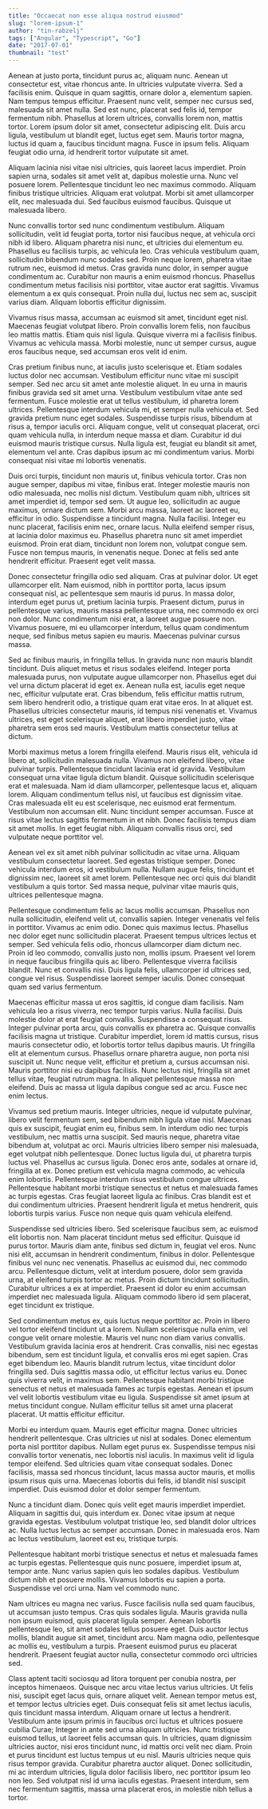 ```yaml
---
title: "Occaecat non esse aliqua nostrud eiusmod"
slug: "lorem-ipsum-1"
author: "tin-rabzelj"
tags: ["Angular", "Typescript", "Go"]
date: "2017-07-01"
thumbnail: "test"
---
```


Aenean at justo porta, tincidunt purus ac, aliquam nunc. Aenean ut consectetur est, vitae rhoncus ante. In ultricies vulputate viverra. Sed a facilisis enim. Quisque in quam sagittis, ornare dolor a, elementum sapien. Nam tempus tempus efficitur. Praesent nunc velit, semper nec cursus sed, malesuada sit amet nulla. Sed est nunc, placerat sed felis id, tempor fermentum nibh. Phasellus at lorem ultrices, convallis lorem non, mattis tortor. Lorem ipsum dolor sit amet, consectetur adipiscing elit. Duis arcu ligula, vestibulum ut blandit eget, luctus eget sem. Mauris tortor magna, luctus id quam a, faucibus tincidunt magna. Fusce in ipsum felis. Aliquam feugiat odio urna, id hendrerit tortor vulputate sit amet.

Aliquam lacinia nisi vitae nisi ultricies, quis laoreet lacus imperdiet. Proin sapien urna, sodales sit amet velit at, dapibus molestie urna. Nunc vel posuere lorem. Pellentesque tincidunt leo nec maximus commodo. Aliquam finibus tristique ultricies. Aliquam erat volutpat. Morbi sit amet ullamcorper elit, nec malesuada dui. Sed faucibus euismod faucibus. Quisque ut malesuada libero.

Nunc convallis tortor sed nunc condimentum vestibulum. Aliquam sollicitudin, velit id feugiat porta, tortor nisi faucibus neque, at vehicula orci nibh id libero. Aliquam pharetra nisi nunc, et ultricies dui elementum eu. Phasellus eu facilisis turpis, ac vehicula leo. Cras vehicula vestibulum quam, sollicitudin bibendum nunc sodales sed. Proin neque lorem, pharetra vitae rutrum nec, euismod id metus. Cras gravida nunc dolor, in semper augue condimentum ac. Curabitur non mauris a enim euismod rhoncus. Phasellus condimentum metus facilisis nisi porttitor, vitae auctor erat sagittis. Vivamus elementum a ex quis consequat. Proin nulla dui, luctus nec sem ac, suscipit varius diam. Aliquam lobortis efficitur dignissim.

Vivamus risus massa, accumsan ac euismod sit amet, tincidunt eget nisl. Maecenas feugiat volutpat libero. Proin convallis lorem felis, non faucibus leo mattis mattis. Etiam quis nisl ligula. Quisque viverra mi a facilisis finibus. Vivamus ac vehicula massa. Morbi molestie, nunc ut semper cursus, augue eros faucibus neque, sed accumsan eros velit id enim.

Cras pretium finibus nunc, at iaculis justo scelerisque et. Etiam sodales luctus dolor nec accumsan. Vestibulum efficitur nunc vitae mi suscipit semper. Sed nec arcu sit amet ante molestie aliquet. In eu urna in mauris finibus gravida sed sit amet urna. Vestibulum vestibulum vitae ante sed fermentum. Fusce molestie erat ut tellus vestibulum, id pharetra lorem ultrices. Pellentesque interdum vehicula mi, et semper nulla vehicula et. Sed gravida pretium nunc eget sodales. Suspendisse turpis risus, bibendum at risus a, tempor iaculis orci. Aliquam congue, velit ut consequat placerat, orci quam vehicula nulla, in interdum neque massa et diam. Curabitur id dui euismod mauris tristique cursus. Nulla ligula est, feugiat eu blandit sit amet, elementum vel ante. Cras dapibus ipsum ac mi condimentum varius. Morbi consequat nisi vitae mi lobortis venenatis.

Duis orci turpis, tincidunt non mauris ut, finibus vehicula tortor. Cras non augue semper, dapibus mi vitae, finibus erat. Integer molestie mauris non odio malesuada, nec mollis nisl dictum. Vestibulum quam nibh, ultrices sit amet imperdiet id, tempor sed sem. Ut augue leo, sollicitudin ac augue maximus, ornare dictum sem. Morbi arcu massa, laoreet ac laoreet eu, efficitur in odio. Suspendisse a tincidunt magna. Nulla facilisi. Integer eu nunc placerat, facilisis enim nec, ornare lacus. Nulla eleifend semper risus, at lacinia dolor maximus eu. Phasellus pharetra nunc sit amet imperdiet euismod. Proin erat diam, tincidunt non lorem non, volutpat congue sem. Fusce non tempus mauris, in venenatis neque. Donec at felis sed ante hendrerit efficitur. Praesent eget velit massa.

Donec consectetur fringilla odio sed aliquam. Cras at pulvinar dolor. Ut eget ullamcorper elit. Nam euismod, nibh in porttitor porta, lacus ipsum consequat nisl, ac pellentesque sem mauris id purus. In massa dolor, interdum eget purus ut, pretium lacinia turpis. Praesent dictum, purus in pellentesque varius, mauris massa pellentesque urna, nec commodo ex orci non dolor. Nunc condimentum nisi erat, a laoreet augue posuere non. Vivamus posuere, mi eu ullamcorper interdum, tellus quam condimentum neque, sed finibus metus sapien eu mauris. Maecenas pulvinar cursus massa.

Sed ac finibus mauris, in fringilla tellus. In gravida nunc non mauris blandit tincidunt. Duis aliquet metus et risus sodales eleifend. Integer porta malesuada purus, non vulputate augue ullamcorper non. Phasellus eget dui vel urna dictum placerat id eget ex. Aenean nulla est, iaculis eget neque nec, efficitur vulputate erat. Cras bibendum, felis efficitur mattis rutrum, sem libero hendrerit odio, a tristique quam erat vitae eros. In at aliquet est. Phasellus ultricies consectetur mauris, id tempus nisi venenatis et. Vivamus ultrices, est eget scelerisque aliquet, erat libero imperdiet justo, vitae pharetra sem eros sed mauris. Vestibulum mattis consectetur tellus at dictum.

Morbi maximus metus a lorem fringilla eleifend. Mauris risus elit, vehicula id libero at, sollicitudin malesuada nulla. Vivamus non eleifend libero, vitae pulvinar turpis. Pellentesque tincidunt lacinia erat id gravida. Vestibulum consequat urna vitae ligula dictum blandit. Quisque sollicitudin scelerisque erat et malesuada. Nam id diam ullamcorper, pellentesque lacus et, aliquam lorem. Aliquam condimentum tellus nisl, ut faucibus est dignissim vitae. Cras malesuada elit eu est scelerisque, nec euismod erat fermentum. Vestibulum non accumsan elit. Nunc tincidunt semper accumsan. Fusce at risus vitae lectus sagittis fermentum in et nibh. Donec facilisis tempus diam sit amet mollis. In eget feugiat nibh. Aliquam convallis risus orci, sed vulputate neque porttitor vel.

Aenean vel ex sit amet nibh pulvinar sollicitudin ac vitae urna. Aliquam vestibulum consectetur laoreet. Sed egestas tristique semper. Donec vehicula interdum eros, id vestibulum nulla. Nullam augue felis, tincidunt et dignissim nec, laoreet sit amet lorem. Pellentesque nec orci quis dui blandit vestibulum a quis tortor. Sed massa neque, pulvinar vitae mauris quis, ultrices pellentesque magna.

Pellentesque condimentum felis ac lacus mollis accumsan. Phasellus non nulla sollicitudin, eleifend velit ut, convallis sapien. Integer venenatis vel felis in porttitor. Vivamus ac enim odio. Donec quis maximus lectus. Phasellus nec dolor eget nunc sollicitudin placerat. Praesent tempus ultrices lectus et semper. Sed vehicula felis odio, rhoncus ullamcorper diam dictum nec. Proin id leo commodo, convallis justo non, mollis ipsum. Praesent vel lorem in neque faucibus fringilla quis ac libero. Pellentesque viverra facilisis blandit. Nunc et convallis nisi. Duis ligula felis, ullamcorper id ultrices sed, congue vel risus. Suspendisse laoreet semper iaculis. Donec consequat quam sed varius fermentum.

Maecenas efficitur massa ut eros sagittis, id congue diam facilisis. Nam vehicula leo a risus viverra, nec tempor turpis varius. Nulla facilisi. Duis molestie dolor at erat feugiat convallis. Suspendisse a consequat risus. Integer pulvinar porta arcu, quis convallis ex pharetra ac. Quisque convallis facilisis magna ut tristique. Curabitur imperdiet, lorem id mattis cursus, risus mauris consectetur odio, et lobortis tortor tellus dapibus mauris. Ut fringilla elit at elementum cursus. Phasellus ornare pharetra augue, non porta nisi suscipit ut. Nunc neque velit, efficitur et pretium a, cursus accumsan nisi. Mauris porttitor nisi eu dapibus facilisis. Nunc lectus nisl, fringilla sit amet tellus vitae, feugiat rutrum magna. In aliquet pellentesque massa non eleifend. Duis ac massa ut ligula dapibus congue sed ac arcu. Fusce nec enim lectus.

Vivamus sed pretium mauris. Integer ultricies, neque id vulputate pulvinar, libero velit fermentum sem, sed bibendum nibh ligula vitae nisl. Maecenas quis ex suscipit, feugiat enim eu, finibus sem. In interdum odio nec turpis vestibulum, nec mattis urna suscipit. Sed mauris neque, pharetra vitae bibendum at, volutpat ac orci. Mauris ultricies libero semper nisi malesuada, eget volutpat nibh pellentesque. Donec luctus ligula dui, ut pharetra turpis luctus vel. Phasellus ac cursus ligula. Donec eros ante, sodales at ornare id, fringilla at ex. Donec pretium est vehicula magna commodo, ac vehicula enim lobortis. Pellentesque interdum risus vestibulum congue ultrices. Pellentesque habitant morbi tristique senectus et netus et malesuada fames ac turpis egestas. Cras feugiat laoreet ligula ac finibus. Cras blandit est et dui condimentum ultricies. Praesent hendrerit ligula et metus hendrerit, quis lobortis turpis varius. Fusce non neque quis quam vehicula eleifend.

Suspendisse sed ultricies libero. Sed scelerisque faucibus sem, ac euismod elit lobortis non. Nam placerat tincidunt metus sed efficitur. Quisque id purus tortor. Mauris diam ante, finibus sed dictum in, feugiat vel eros. Nunc nisi elit, accumsan in hendrerit condimentum, finibus in dolor. Pellentesque finibus vel nunc nec venenatis. Phasellus ac euismod dui, nec commodo arcu. Pellentesque dictum, velit at interdum posuere, dolor sem gravida urna, at eleifend turpis tortor ac metus. Proin dictum tincidunt sollicitudin. Curabitur ultrices a ex at imperdiet. Praesent id dolor eu enim accumsan imperdiet nec malesuada ligula. Aliquam commodo libero id sem placerat, eget tincidunt ex tristique.

Sed condimentum metus ex, quis luctus neque porttitor ac. Proin in libero vel tortor eleifend tincidunt ut a lorem. Nullam scelerisque nulla enim, vel congue velit ornare molestie. Mauris vel nunc non diam varius convallis. Vestibulum gravida lacinia eros at hendrerit. Cras convallis, nisi nec egestas bibendum, sem est tincidunt ligula, et convallis eros mi eget sapien. Cras eget bibendum leo. Mauris blandit rutrum lectus, vitae tincidunt dolor fringilla sed. Duis sagittis massa odio, ut efficitur lectus varius eu. Donec quis viverra velit, in maximus sem. Pellentesque habitant morbi tristique senectus et netus et malesuada fames ac turpis egestas. Aenean et ipsum vel velit lobortis vestibulum vitae eu ligula. Suspendisse sit amet ipsum at metus tincidunt congue. Nullam efficitur tellus sit amet urna placerat placerat. Ut mattis efficitur efficitur.

Morbi eu interdum quam. Mauris eget efficitur magna. Donec ultricies hendrerit pellentesque. Cras ultricies ut nisl at sodales. Donec elementum porta nisl porttitor dapibus. Nullam eget purus ex. Suspendisse tempus nisi convallis tortor venenatis, nec lobortis nisl iaculis. In maximus velit id ligula tempor eleifend. Sed ultricies quam vitae consequat sodales. Donec facilisis, massa sed rhoncus tincidunt, lacus massa auctor mauris, et mollis ipsum risus quis urna. Maecenas lobortis dui felis, id blandit nisl suscipit imperdiet. Duis euismod dolor et dolor semper fermentum.

Nunc a tincidunt diam. Donec quis velit eget mauris imperdiet imperdiet. Aliquam in sagittis dui, quis interdum ex. Donec vitae ipsum at neque gravida egestas. Vestibulum volutpat tristique leo, sed blandit dolor ultrices ac. Nulla luctus lectus ac semper accumsan. Donec in malesuada eros. Nam ac lectus vestibulum, laoreet est eu, tristique turpis.

Pellentesque habitant morbi tristique senectus et netus et malesuada fames ac turpis egestas. Pellentesque quis nunc posuere, imperdiet ipsum at, tempor ante. Nunc varius sapien quis leo sodales dapibus. Vestibulum dictum nibh et posuere mollis. Vivamus lobortis eu sapien a porta. Suspendisse vel orci urna. Nam vel commodo nunc.

Nam ultrices eu magna nec varius. Fusce facilisis nulla sed quam faucibus, ut accumsan justo tempus. Cras quis sodales ligula. Mauris gravida nulla non ipsum euismod, quis placerat ligula semper. Aenean lobortis pellentesque leo, sit amet sodales tellus posuere eget. Duis auctor lectus mollis, blandit augue sit amet, tincidunt arcu. Nam magna odio, pellentesque ac mollis eu, vestibulum a turpis. Praesent euismod purus eu placerat hendrerit. Praesent feugiat auctor nulla, consectetur commodo orci ultricies sed.

Class aptent taciti sociosqu ad litora torquent per conubia nostra, per inceptos himenaeos. Quisque nec arcu vitae lectus varius ultricies. Ut felis nisi, suscipit eget lacus quis, ornare aliquet velit. Aenean tempor metus est, et tempor lectus ultricies eget. Duis consequat felis sit amet lectus iaculis, quis tincidunt massa interdum. Aliquam ornare ut lectus a hendrerit. Vestibulum ante ipsum primis in faucibus orci luctus et ultrices posuere cubilia Curae; Integer in ante sed urna aliquam ultricies. Nunc tristique euismod tellus, ut laoreet felis accumsan quis. In ultricies, quam dignissim ultricies auctor, nisi eros tincidunt nunc, id mattis orci velit nec diam. Proin et purus tincidunt est luctus tempus ut eu nisl. Mauris ultricies neque quis risus tempor gravida. Curabitur pharetra auctor aliquet. Donec sollicitudin, mi ac interdum ultricies, ligula dolor facilisis libero, nec porttitor ipsum leo non leo. Sed volutpat nisl id urna iaculis egestas. Praesent interdum, sem nec fermentum sagittis, massa urna placerat eros, in molestie nibh tellus a tortor.
